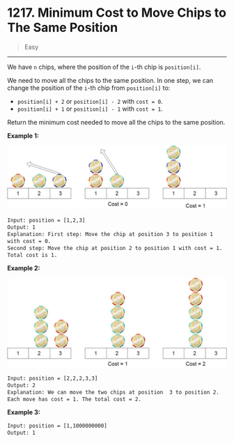 # 1217. Minimum Cost to Move Chips to The Same Position

> Easy

------

We have `n` chips, where the position of the `i`-th chip is `position[i]`.

We need to move all the chips to the same position. In one step, we can change the position of the `i`-th chip from `position[i]` to:

- `position[i] + 2` or `position[i] - 2` with `cost = 0`.
- `position[i] + 1` or `position[i] - 1` with `cost = 1`.

Return the minimum cost needed to move all the chips to the same position.

**Example 1:**

![chips-1](images/chips-1.jpg)

```
Input: position = [1,2,3]
Output: 1
Explanation: First step: Move the chip at position 3 to position 1 with cost = 0.
Second step: Move the chip at position 2 to position 1 with cost = 1.
Total cost is 1.
```

**Example 2:**

![chips-2](images/chips-2.jpg)

```
Input: position = [2,2,2,3,3]
Output: 2
Explanation: We can move the two chips at position  3 to position 2. Each move has cost = 1. The total cost = 2.
```

**Example 3:**

```
Input: position = [1,1000000000]
Output: 1
```